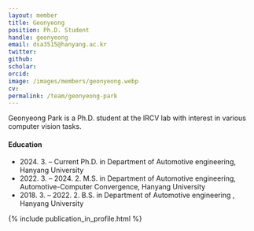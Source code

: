 ```yaml
---
layout: member
title: Geonyeong
position: Ph.D. Student
handle: geonyeong
email: dsa3515@hanyang.ac.kr
twitter: 
github: 
scholar: 
orcid: 
image: /images/members/geonyeong.webp
cv: 
permalink: /team/geonyeong-park
---
```


Geonyeong Park is a Ph.D. student at the IRCV lab with interest in various computer vision tasks.


#### Education

<ul class="chronological">
  <li><span>2024. 3. – Current</span> Ph.D. in Department of Automotive engineering, Hanyang University</li>
  <li><span>2022. 3. – 2024. 2.</span> M.S. in Department of Automotive engineering, Automotive-Computer Convergence, Hanyang University</li>
  <li><span>2018. 3. – 2022. 2.</span> B.S. in Department of Automotive engineering
, Hanyang University</li>
  
</ul>

{% include publication_in_profile.html %}
